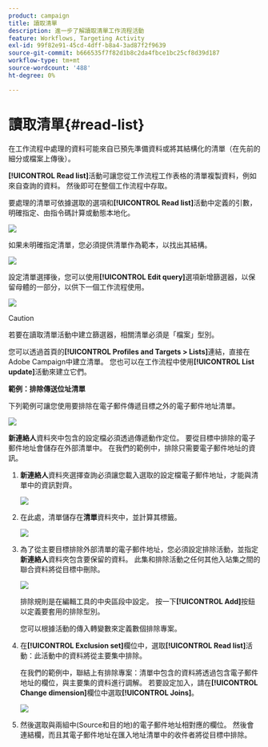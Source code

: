 ```yaml
---
product: campaign
title: 讀取清單
description: 進一步了解讀取清單工作流程活動
feature: Workflows, Targeting Activity
exl-id: 99f82e91-45cd-4dff-b8a4-3ad87f2f9639
source-git-commit: b666535f7f82d1b8c2da4fbce1bc25cf8d39d187
workflow-type: tm+mt
source-wordcount: '488'
ht-degree: 0%

---
```


# 讀取清單{#read-list}



在工作流程中處理的資料可能來自已預先準備資料或將其結構化的清單（在先前的細分或檔案上傳後）。

**[!UICONTROL Read list]**&#x200B;活動可讓您從工作流程工作表格的清單複製資料，例如來自查詢的資料。 然後即可在整個工作流程中存取。

要處理的清單可依據選取的選項和&#x200B;**[!UICONTROL Read list]**&#x200B;活動中定義的引數，明確指定、由指令碼計算或動態本地化。

![](assets/list_edit_select_option_01.png)

如果未明確指定清單，您必須提供清單作為範本，以找出其結構。

![](assets/s_advuser_list_template_select.png)

設定清單選擇後，您可以使用&#x200B;**[!UICONTROL Edit query]**&#x200B;選項新增篩選器，以保留母體的一部分，以供下一個工作流程使用。

![](assets/wf_readlist_1.png)

>[!CAUTION]
>
>若要在讀取清單活動中建立篩選器，相關清單必須是「檔案」型別。

您可以透過首頁的&#x200B;**[!UICONTROL Profiles and Targets > Lists]**&#x200B;連結，直接在Adobe Campaign中建立清單。 您也可以在工作流程中使用&#x200B;**[!UICONTROL List update]**&#x200B;活動來建立它們。

**範例：排除傳送位址清單**

下列範例可讓您使用要排除在電子郵件傳遞目標之外的電子郵件地址清單。

![](assets/s_advuser_list_read_sample_1.png)

**新連絡人**&#x200B;資料夾中包含的設定檔必須透過傳遞動作定位。 要從目標中排除的電子郵件地址會儲存在外部清單中。 在我們的範例中，排除只需要電子郵件地址的資訊。

1. **新連絡人**&#x200B;資料夾選擇查詢必須讓您載入選取的設定檔電子郵件地址，才能與清單中的資訊對齊。

   ![](assets/s_advuser_list_read_sample_0.png)

1. 在此處，清單儲存在&#x200B;**清單**&#x200B;資料夾中，並計算其標籤。

   ![](assets/s_advuser_list_read_sample_2.png)

1. 為了從主要目標排除外部清單的電子郵件地址，您必須設定排除活動，並指定&#x200B;**新連絡人**&#x200B;資料夾包含要保留的資料。 此集和排除活動之任何其他入站集之間的聯合資料將從目標中刪除。

   ![](assets/s_advuser_list_read_sample_3.png)

   排除規則是在編輯工具的中央區段中設定。 按一下&#x200B;**[!UICONTROL Add]**&#x200B;按鈕以定義要套用的排除型別。

   您可以根據活動的傳入轉變數來定義數個排除專案。

1. 在&#x200B;**[!UICONTROL Exclusion set]**&#x200B;欄位中，選取&#x200B;**[!UICONTROL Read list]**&#x200B;活動：此活動中的資料將從主要集中排除。

   在我們的範例中，聯結上有排除專案：清單中包含的資料將透過包含電子郵件地址的欄位，與主要集的資料進行調解。 若要設定加入，請在&#x200B;**[!UICONTROL Change dimension]**&#x200B;欄位中選取&#x200B;**[!UICONTROL Joins]**。

   ![](assets/s_advuser_list_read_sample_4.png)

1. 然後選取與兩組中(Source和目的地)的電子郵件地址相對應的欄位。 然後會連結欄，而且其電子郵件地址在匯入地址清單中的收件者將從目標中排除。
